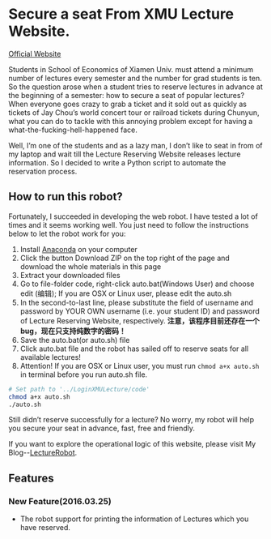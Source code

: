 # Secure a seat From XMU Lecture Website.

[Official Website](http://event.wisesoe.com/)

Students in School of Economics of Xiamen Univ. must attend a minimum number of lectures every semester and the number for grad students is ten. So the question arose when a student tries to reserve lectures in advance at the beginning of a semester: how to secure a seat of popular lectures? When everyone goes crazy to grab a ticket and it sold out as quickly as tickets of Jay Chou’s world concert tour or railroad tickets during Chunyun, what you can do to tackle with this annoying problem except for having a what-the-fucking-hell-happened face.Well, I’m one of the students and as a lazy man, I don’t like to seat in from of my laptop and wait till the Lecture Reserving Website releases lecture information. So I decided to write a Python script to automate the reservation process.
## How to run this robot?

Fortunately, I succeeded in developing the web robot. I have tested a lot of times and it seems working well. You just need to follow the instructions below to let the robot work for you:1. Install [Anaconda](https://www.continuum.io/downloads) on your computer2. Click the button Download ZIP on the top right of the page and download the whole materials in this page
3. Extract your downloaded files
4. Go to file-folder code, right-click auto.bat(Windows User) and choose edit (编辑); If you are OSX or Linux user, please edit the auto.sh
5. In the second-to-last line, please substitute the field of username and password by YOUR OWN username (i.e. your student ID) and password of Lecture Reserving Website, respectively. **注意，该程序目前还存在一个bug，现在只支持纯数字的密码！**
6. Save the auto.bat(or auto.sh) file
7. Click auto.bat file and the robot has sailed off to reserve seats for all available lectures!
8. Attention! If you are OSX or Linux user, you must run `chmod a+x auto.sh` in terminal before you run auto.sh file.

```bash
# Set path to '../LoginXMULecture/code'
chmod a+x auto.sh
./auto.sh
```Still didn’t reserve successfully for a lecture? No worry, my robot will help you secure your seat in advance, fast, free and friendly.
If you want to explore the operational logic of this website, please visit My Blog--[LectureRobot](http://fibears.top/2016/03/21/LectureRobot/).

## Features

### New Feature(2016.03.25)

- The robot support for printing the information of Lectures which you have reserved.
